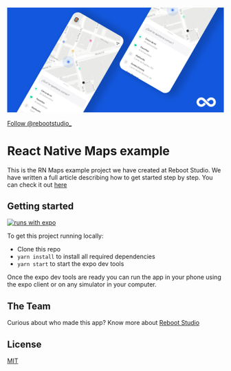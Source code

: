 <!-- Banner Image -->

[![Reboot Studio](/style/header.png)](https://reboot.studio/blog/react-native-maps-app-2020/)

<a href="https://twitter.com/rebootstudio_?ref_src=twsrc%5Etfw" class="twitter-follow-button" data-show-count="false">Follow @rebootstudio\_</a>

# React Native Maps example

This is the RN Maps example project we have created at Reboot Studio. We have written a full article describing how to get started step by step. You can check it out [here](https://reboot.studio/blog/react-native-maps-app-2020/)

## Getting started
[![runs with expo](https://img.shields.io/badge/Runs%20with%20Expo-000.svg?style=flat-square&logo=EXPO&labelColor=f3f3f3&logoColor=000)](https://expo.io/)

To get this project running locally:

- Clone this repo
- `yarn install` to install all required dependencies
- `yarn start` to start the expo dev tools

Once the expo dev tools are ready you can run the app in your phone using the expo client or on any simulator in your computer.

## The Team

Curious about who made this app? Know more about [Reboot Studio](https://reboot.studio)

## License

[MIT](https://choosealicense.com/licenses/mit/)
